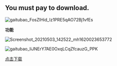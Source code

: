
## You must pay to download.

![gaitubao_FosZlHid_Iz1PRE5qAO72Bj1vfEs](https://user-images.githubusercontent.com/82256583/116867416-b5ec2000-ac3f-11eb-9e14-05311a157cdb.jpg)

**功能**


                                                                                                    




![Screenshot_20210503_142522_mh1620023653772](https://user-images.githubusercontent.com/82256583/116847223-b0311300-ac1c-11eb-9766-fb85b552e768.jpg)

![gaitubao_liJNErY7AE0OxqLCqZfcauzG_PPK](https://user-images.githubusercontent.com/82256583/116868244-03b55800-ac41-11eb-84d2-3b7a1903d38c.gif)


[点击下载](https://github.com/Monbius/Monbius.github.io/files/6414683/cp.zip)
